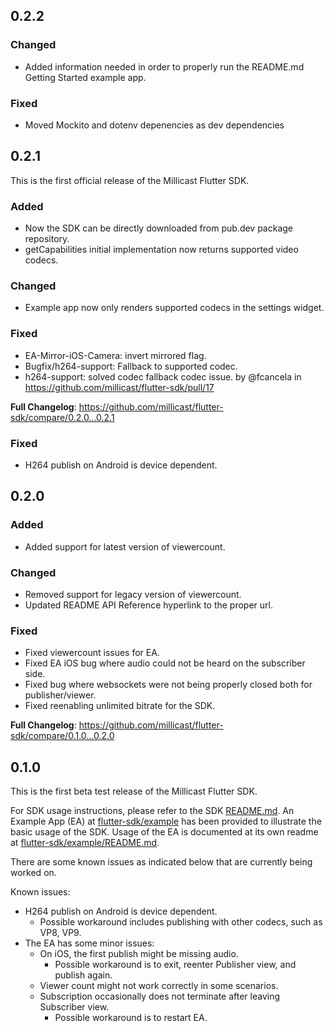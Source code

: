 ## 0.2.2

### Changed

- Added information needed in order to properly run the README.md Getting Started example app.

### Fixed

- Moved Mockito and dotenv depenencies as dev dependencies

## 0.2.1

This is the first official release of the Millicast Flutter SDK.

### Added

- Now the SDK can be directly downloaded from pub.dev package repository.
- getCapabilities initial implementation now returns supported video codecs.

### Changed

- Example app now only renders supported codecs in the settings widget.

### Fixed

- EA-Mirror-iOS-Camera: invert mirrored flag.
- Bugfix/h264-support: Fallback to supported codec.
- h264-support: solved codec fallback codec issue. by @fcancela in https://github.com/millicast/flutter-sdk/pull/17

**Full Changelog**: https://github.com/millicast/flutter-sdk/compare/0.2.0...0.2.1

### Fixed

- H264 publish on Android is device dependent.

## 0.2.0

### Added

- Added support for latest version of viewercount.

### Changed

- Removed support for legacy version of viewercount.
- Updated README API Reference hyperlink to the proper url.

### Fixed

- Fixed viewercount issues for EA.
- Fixed EA iOS bug where audio could not be heard on the subscriber side.
- Fixed bug where websockets were not being properly closed both for publisher/viewer.
- Fixed reenabling unlimited bitrate for the SDK.

**Full Changelog**: https://github.com/millicast/flutter-sdk/compare/0.1.0...0.2.0

## 0.1.0

This is the first beta test release of the Millicast Flutter SDK.

For SDK usage instructions, please refer to the SDK [README.md](https://github.com/millicast/flutter-sdk/tree/0.1.0#readme).
An Example App (EA) at [flutter-sdk/example](https://github.com/millicast/flutter-sdk/tree/0.1.0/example) has been provided to illustrate the basic usage of the SDK.
Usage of the EA is documented at its own readme at [flutter-sdk/example/README.md](https://github.com/millicast/flutter-sdk/tree/0.1.0/example#readme).

There are some known issues as indicated below that are currently being worked on.

Known issues:

- H264 publish on Android is device dependent.
  - Possible workaround includes publishing with other codecs, such as VP8, VP9.
- The EA has some minor issues:
  - On iOS, the first publish might be missing audio.
    - Possible workaround is to exit, reenter Publisher view, and publish again.
  - Viewer count might not work correctly in some scenarios.
  - Subscription occasionally does not terminate after leaving Subscriber view.
    - Possible workaround is to restart EA.
